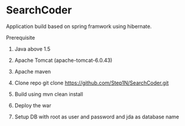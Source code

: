 # SearchCoder

Application build based on spring framwork using hibernate.


Prerequisite
1. Java above 1.5
2. Apache Tomcat (apache-tomcat-6.0.43)
3. Apache maven 

1. Clone repo git clone https://github.com/Step1N/SearchCoder.git
2. Build using mvn clean install 
3. Deploy the war 
4. Setup DB with root as user and password and jda as database name
